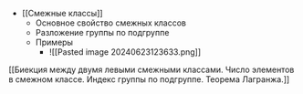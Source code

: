 - [[Смежные классы]]
	- Основное свойство смежных классов
	- Разложение группы по подгруппе
	- Примеры
		- ![[Pasted image 20240623123633.png]]





[[Биекция между двумя левыми смежными классами. Число элементов в смежном классе. Индекс группы по подгруппе. Теорема Лагранжа.]]